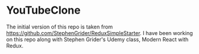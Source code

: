 # YouTubeClone

The initial version of this repo is taken from https://github.com/StephenGrider/ReduxSimpleStarter.  I have been working on this repo along with Stephen Grider's Udemy class, Modern React with Redux.
